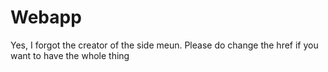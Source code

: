# Webapp
Yes, I forgot the creator of the side meun.
Please do change the href if you want to have the whole thing
